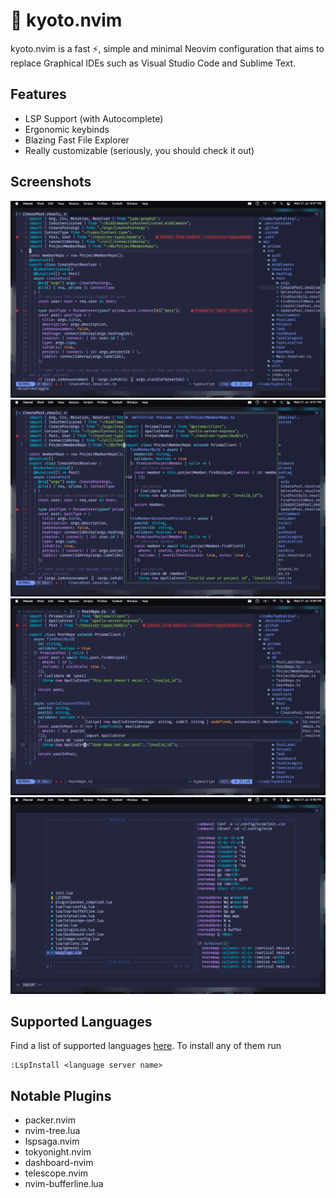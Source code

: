 # 🦚 kyoto.nvim

kyoto.nvim is a fast ⚡, simple and minimal Neovim configuration that aims to replace Graphical IDEs such as Visual Studio Code and Sublime Text.

## Features

- LSP Support (with Autocomplete)
- Ergonomic keybinds
- Blazing Fast File Explorer
- Really customizable (seriously, you should check it out)

## Screenshots

<img src="./screenshots/general-open-file.png" alt="">
<img src="./screenshots/go-to-definition.png" alt="">
<img src="./screenshots/quick-doc.png" alt="">
<img src="./screenshots/telescope.png" alt="">

## Supported Languages

Find a list of supported languages [here](https://github.com/kabouzeid/nvim-lspinstall/tree/main/lua/lspinstall/servers). To install any of them run
```
:LspInstall <language server name>
```
## Notable Plugins

- packer.nvim
- nvim-tree.lua
- lspsaga.nvim
- tokyonight.nvim
- dashboard-nvim
- telescope.nvim
- nvim-bufferline.lua

